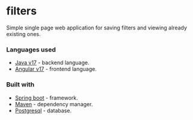 # filters

Simple single page web application for saving filters and viewing already existing ones. 

### Languages used
* [Java v17](https://www.java.com/en/) - backend language.
* [Angular v17](https://angular.io/) - frontend language.

### Built with

* [Spring boot](https://spring.io/projects/spring-boot) - framework.
* [Maven](https://maven.apache.org/) - dependency manager.
* [Postgresql](https://www.postgresql.org/) - database.